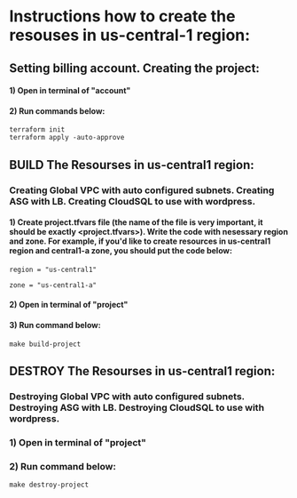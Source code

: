 # Instructions how to create the resouses in us-central-1 region:

## Setting billing account. Creating the project:

#### 1) Open in terminal of "account"
#### 2) Run commands below:
```
terraform init
terraform apply -auto-approve
```

## BUILD The Resourses in us-central1 region:
### Creating Global VPC with auto configured subnets. Creating ASG with LB. Creating CloudSQL to use with wordpress.

#### 1) Create project.tfvars file (the name of the file is very important, it should be exactly <project.tfvars>). Write the code with nesessary region and zone. For example, if you'd like to create resources in us-central1 region and central1-a zone, you should put the code below:
```
region = "us-central1"

zone = "us-central1-a"
```

#### 2) Open in terminal of "project"
#### 3) Run command below:
```
make build-project
```


## DESTROY The Resourses in us-central1 region:
### Destroying Global VPC with auto configured subnets. Destroying ASG with LB. Destroying CloudSQL to use with wordpress.

### 1) Open in terminal of "project"
### 2) Run command below:
```
make destroy-project
```
